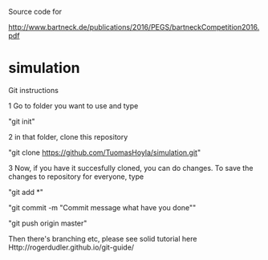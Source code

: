 Source code for

http://www.bartneck.de/publications/2016/PEGS/bartneckCompetition2016.pdf

# simulation

Git instructions

1 Go to folder you want to use and type

"git init"

2 in that folder, clone this repository

"git clone https://github.com/TuomasHoyla/simulation.git"

3 Now, if you have it succesfully cloned, you can do changes. To save the changes to repository for everyone, type


"git add *"


"git commit -m "Commit message what have you done""


"git push origin master"

Then there's branching etc, please see solid tutorial here
Http://rogerdudler.github.io/git-guide/
